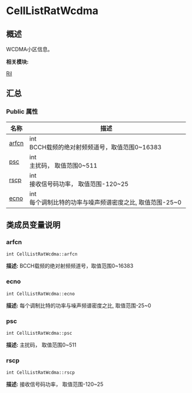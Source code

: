 # CellListRatWcdma


## 概述

WCDMA小区信息。

**相关模块:**

[Ril](_ril.md)


## 汇总


### Public 属性

  | 名称 | 描述 | 
| -------- | -------- |
| [arfcn](#arfcn) | int<br/>BCCH载频的绝对射频频道号，取值范围0~16383&nbsp; | 
| [psc](#psc) | int<br/>主扰码，&nbsp;取值范围0~511&nbsp; | 
| [rscp](#rscp) | int<br/>接收信号码功率，&nbsp;取值范围-120~25&nbsp; | 
| [ecno](#ecno) | int<br/>每个调制比特的功率与噪声频谱密度之比,&nbsp;取值范围-25~0&nbsp; | 


## 类成员变量说明


### arfcn

  
```
int CellListRatWcdma::arfcn
```
**描述:**
BCCH载频的绝对射频频道号，取值范围0~16383


### ecno

  
```
int CellListRatWcdma::ecno
```
**描述:**
每个调制比特的功率与噪声频谱密度之比, 取值范围-25~0


### psc

  
```
int CellListRatWcdma::psc
```
**描述:**
主扰码， 取值范围0~511


### rscp

  
```
int CellListRatWcdma::rscp
```
**描述:**
接收信号码功率， 取值范围-120~25
